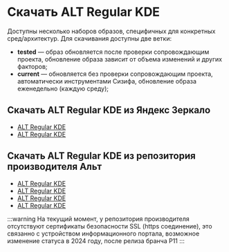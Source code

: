 # Скачать ALT Regular KDE

Доступны несколько наборов образов, специфичных для конкретных сред/архитектур. Для скачивания доступны две ветки:

- **tested** — образ обновляется после проверки сопровождающим проекта, обновление образа зависит от объема изменений и других факторов;
- **current** — обновляется без проверки сопровождающим проекта, автоматически инструментами Сизифа, обновление образа еженедельно (каждую среду);

## Скачать ALT Regular KDE из Яндекс Зеркало

- [ALT Regular KDE <Badge type="info" text="tested" /><Badge type="tip" text="x86_64" /><Badge type="tip" text="Рекомендуемый" />](https://mirror.yandex.ru/altlinux-nightly/tested/regular-kde5-latest-x86_64.iso)
- [ALT Regular KDE <Badge type="info" text="current" /><Badge type="tip" text="x86_64" />](https://mirror.yandex.ru/altlinux-nightly/current/regular-kde5-latest-x86_64.iso)

## Скачать ALT Regular KDE из репозитория производителя Альт

- [ALT Regular KDE <Badge type="info" text="tested" /><Badge type="tip" text="x86_64" /><Badge type="tip" text="Рекомендуемый" />](http://nightly.altlinux.org/sisyphus/tested/regular-kde5-latest-x86_64.iso)
- [ALT Regular KDE <Badge type="info" text="tested" /><Badge type="tip" text="aarch64" /><Badge type="tip" text="Рекомендуемый" />](http://nightly.altlinux.org/sisyphus-aarch64/tested/regular-kde5-latest-aarch64.iso)
- [ALT Regular KDE <Badge type="info" text="current" /><Badge type="tip" text="x86_64" />](http://nightly.altlinux.org/sisyphus/current/regular-kde5-latest-x86_64.iso)
- [ALT Regular KDE <Badge type="info" text="current" /><Badge type="tip" text="aarch64" />](http://nightly.altlinux.org/sisyphus-aarch64/current/regular-kde5-latest-aarch64.iso)

:::warning
На текущий момент, у репозитория производителя отсутствуют сертификаты безопасности SSL (https соединение), это связанно с устройством информационного портала, возможное изменение статуса в 2024 году, после релиза бранча P11
:::
